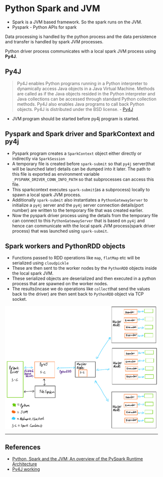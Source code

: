 # Python Spark and JVM

- Spark is a JVM based framework. So the spark runs on the JVM.
- Pyspark - Python APIs for spark

Data processing is handled by the python process and the data persistence and transfer is handled by spark JVM processes.

Python driver process communicates with a local spark JVM process using **Py4J**.

## Py4J

> Py4J enables Python programs running in a Python interpreter to dynamically access Java objects in a Java Virtual Machine. Methods are called as if the Java objects resided in the Python interpreter and Java collections can be accessed through standard Python collection methods. Py4J also enables Java programs to call back Python objects. Py4J is distributed under the BSD license. - [Py4J](https://www.py4j.org/index.html)

- JVM program should be started before py4j program is started.

## Pyspark and Spark driver and SparkContext and py4j

- Pyspark program creates a `SparkContext` object either directly or indirectly via `SparkSession`
- A temporary file is created before `spark-submit` so that `py4j` server(that will be launched later) details can be dumped into it later. The path to this file is exported as environment variable `_PYSPARK_DRIVER_CONN_INFO_PATH` so that subprocesses can access this file.
- This sparkcontext executes `spark-submit`(as a subprocess) locally to spawn a local spark JVM process.
- Additionally `spark-submit` also instantiates a `PythonGatewayServer` to initialize a `py4j` server and the `py4j` server connection details(port number) are written to the temporary file that was created earlier.
- Now the pyspark driver process using the details from the temporary file can connect to this `PythonGatewayServer` that is based on `py4j` and hence can communicate with the local spark JVM process(spark driver process) that was launched using `spark-submit`.

## Spark workers and PythonRDD objects

- Functions passed to RDD operations like `map`, `flatMap` etc will be serialized using `cloudpickle`
- These are then sent to the worker nodes by the `PythonRDD` objects inside the local spark JVM.
- These serialized objects are deserialized and then executed in a python process that are spawned on the worker nodes.
- The results(incase we do operations like `collect`that send the values back to the driver) are then sent back to `PythonRDD` object via TCP socket.

![Pyspark architecture](./pyspark-architecture-overview.png)

---

## References

- [Python, Spark and the JVM: An overview of the PySpark Runtime Architecture](https://dev.to/steadbytes/python-spark-and-the-jvm-an-overview-of-the-pyspark-runtime-architecture-21gg)
- [Py4J working](https://www.waitingforcode.com/pyspark/pyspark-jvm-introduction-1/read)
